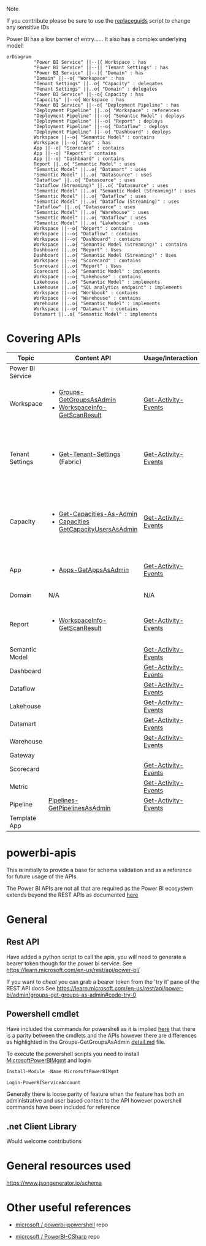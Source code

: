 
> [!NOTE]  
> If you contribute please be sure to use the [replaceguids](/utils/replaceguids.ps1) script to change any sensitive IDs

Power BI has a low barrier of entry......
It also has a complex underlying model!
```mermaid
erDiagram
          "Power BI Service" ||--|{ Workspace : has
          "Power BI Service" ||--|| "Tenant Settings" : has
          "Power BI Service" ||--|{ "Domain" : has
          "Domain" ||--o{ "Workspace" : has
          "Tenant Settings" ||..o{ "Capacity" : delegates
          "Tenant Settings" ||..o{ "Domain" : delegates
          "Power BI Service" ||--o{ Capacity : has
          "Capacity" ||--o{ Workspace : has
          "Power BI Service" ||--o{ "Deployment Pipeline" : has
          "Deployment Pipeline" ||..o{ "Workspace" : references
          "Deployment Pipeline" ||--o{ "Semantic Model" : deploys
          "Deployment Pipeline" ||--o{ "Report" : deploys
          "Deployment Pipeline" ||--o{ "Dataflow" : deploys
          "Deployment Pipeline" ||--o{ "Dashboard" : deploys
          Workspace ||--o{ "Semantic Model" : contains
          Workspace ||--o| "App" : has
          App ||--o| "Scorecard" : contains
          App ||--o| "Report" : contains
          App ||--o| "Dashboard" : contains
          Report ||..o{ "Semantic Model" : uses
          "Semantic Model" ||..o{ "Datamart" : uses
          "Semantic Model" ||..o{ "Datasource" : uses
          "Dataflow" ||..o{ "Datasource" : uses
          "Dataflow (Streaming)" ||..o{ "Datasource" : uses
          "Semantic Model" ||..o{ "Semantic Model (Streaming)" : uses
          "Semantic Model" ||..o{ "Dataflow" : uses
          "Semantic Model" ||..o{ "Dataflow (Streaming)" : uses
          "Dataflow" ||..o{ "Datasource" : uses
          "Semantic Model" ||..o{ "Warehouse" : uses
          "Semantic Model" ||..o{ "Dataflow" : uses
          "Semantic Model" ||..o{ "Lakehouse" : uses
          Workspace ||--o{ "Report" : contains
          Workspace ||--o{ "Dataflow" : contains
          Workspace ||--o{ "Dashboard" : contains
          Workspace ||..o{ "Semantic Model (Streaming)" : contains
          Dashboard ||..o{ "Report" : Uses
          Dashboard ||..o{ "Semantic Model (Streaming)" : Uses
          Workspace ||--o{ "Scorecard" : contains
          Scorecard ||..o{ "Report" : Uses
          Scorecard ||..o{ "Semantic Model" : implements
          Workspace ||--o{ "Lakehouse" : contains
          Lakehouse ||..o{ "Semantic Model" : implements
          Lakehouse ||..o{ "SQL analytics endpoint" : implements
          Workspace ||--o{ "Workbook" : contains
          Workspace ||--o{ "Warehouse" : contains
          Warehouse ||..o{ "Semantic Model" : implements
          Workspace ||--o{ "Datamart" : contains
          Datamart ||..o{ "Semantic Model" : implements
```

# Covering APIs 
| Topic | Content API | Usage/Interaction | Notes |
|-|-|-|-|
| Power BI Service | | | No APIs cover this |
| Workspace |  <ul><li>[Groups-GetGroupsAsAdmin](pbi-apis\Admin\Groups-GetGroupsAsAdmin)</li><li>[WorkspaceInfo-GetScanResult](pbi-apis\Admin\WorkspaceInfo-GetScanResult)</li></ul> | [Get-Activity-Events](pbi-apis\Admin\Get-Activity-Events) | |
| Tenant Settings | <ul><li>[Get-Tenant-Settings](fabric-apis\Get-Tenant-Settings) (Fabric)</li></ul> | [Get-Activity-Events](pbi-apis\Admin\Get-Activity-Events) | Activity events DO NOT include details for Include/Exclude groups or delegation changes |
| Capacity | <ul><li>[Get-Capacities-As-Admin](pbi-apis\Admin\Get-Capacities-As-Admin)</li>  <li>[Capacities GetCapacityUsersAsAdmin](pbi-apis\Admin\Capacities-GetCapacityUsersAsAdmin)</li></ul> | [Get-Activity-Events](pbi-apis\Admin\Get-Activity-Events) | Not all capacity events are logged, changes to the capacity settings/admins etc are not returned |
| App | <ul><li>[Apps-GetAppsAsAdmin](pbi-apis\Admin\Apps-GetAppsAsAdmin)</li></ul> | [Get-Activity-Events](pbi-apis\Admin\Get-Activity-Events) |Content API does not return audience information|
| Domain | N/A | N/A | No APIs cover this |
| Report | <ul><li>[WorkspaceInfo-GetScanResult](pbi-apis\Admin\WorkspaceInfo-GetScanResult)</li></ul> | [Get-Activity-Events](pbi-apis\Admin\Get-Activity-Events) | Interactions within the report are not captured in the activity events |
| Semantic Model | | [Get-Activity-Events](pbi-apis\Admin\Get-Activity-Events) | |
| Dashboard | | [Get-Activity-Events](pbi-apis\Admin\Get-Activity-Events) | |
| Dataflow | | [Get-Activity-Events](pbi-apis\Admin\Get-Activity-Events) | |
| Lakehouse | | [Get-Activity-Events](pbi-apis\Admin\Get-Activity-Events) | |
| Datamart | | [Get-Activity-Events](pbi-apis\Admin\Get-Activity-Events) | |
| Warehouse | | [Get-Activity-Events](pbi-apis\Admin\Get-Activity-Events) | |
| Gateway | | | |
| Scorecard | | [Get-Activity-Events](pbi-apis\Admin\Get-Activity-Events) | |
| Metric | | [Get-Activity-Events](pbi-apis\Admin\Get-Activity-Events) | |
| Pipeline | [Pipelines-GetPipelinesAsAdmin](pbi-apis/Admin/Pipelines-GetPipelinesAsAdmin) | [Get-Activity-Events](pbi-apis\Admin\Get-Activity-Events) | |
| Template App | | | |

# powerbi-apis
This is initially to provide a base for schema validation and as a reference for future usage of the APIs. 

The Power BI APIs are not all that are required as the Power BI ecosystem extends beyond the REST APIs as documented [here](https://learn.microsoft.com/en-us/rest/api/power-bi/)

# General
## Rest API
Have added a python script to call the apis, you will need to generate a bearer token though for the power bi service. 
See https://learn.microsoft.com/en-us/rest/api/power-bi/

If you want to *cheat* you can grab a bearer token from the 'try it' pane of the REST API docs
See https://learn.microsoft.com/en-us/rest/api/power-bi/admin/groups-get-groups-as-admin#code-try-0

## Powershell cmdlet
Have included the commands for powershell as it is implied [here](https://learn.microsoft.com/en-us/power-bi/enterprise/service-admin-reference) that there is a parity between the cmdlets and the APIs however there are differences as highlighted in the Groups-GetGroupsAsAdmin [detail.md](/pbi-rest-apis/Groups-GetGroupsAsAdmin/detail.md) file.

To execute the powershell scripts you need to install [MicrosoftPowerBIMgmt](https://www.powershellgallery.com/packages/MicrosoftPowerBIMgmt/1.2.1111) and login

```powershell
Install-Module -Name MicrosoftPowerBIMgmt 

Login-PowerBIServiceAccount
```
Generally there is loose parity of feature when the feature has both an administrative and user based context to the API however powershell commands have been included for reference

## .net Client Library
Would welcome contributions

# General resources used
https://www.jsongenerator.io/schema


# Other useful references
* [microsoft / powerbi-powershell](https://github.com/microsoft/powerbi-powershell) repo

* [microsoft /  PowerBI-CSharp](https://github.com/microsoft/PowerBI-CSharp) repo
